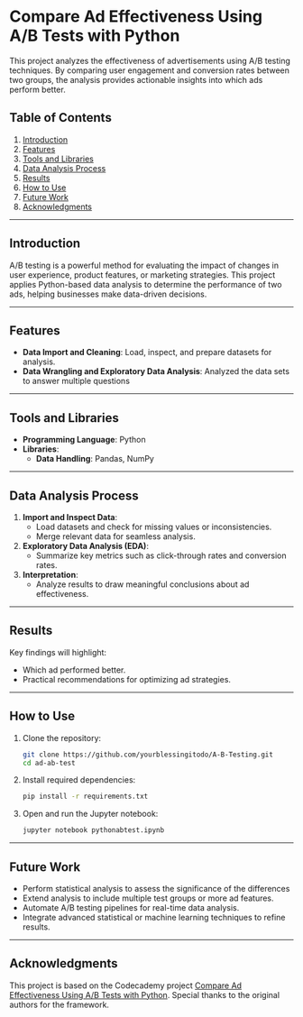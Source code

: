 # Compare Ad Effectiveness Using A/B Tests with Python

This project analyzes the effectiveness of advertisements using A/B testing techniques. By comparing user engagement and conversion rates between two groups, the analysis provides actionable insights into which ads perform better.

## Table of Contents
1. [Introduction](#introduction)
2. [Features](#features)
3. [Tools and Libraries](#tools-and-libraries)
4. [Data Analysis Process](#data-analysis-process)
5. [Results](#results)
6. [How to Use](#how-to-use)
7. [Future Work](#future-work)
8. [Acknowledgments](#acknowledgments)

---

## Introduction
A/B testing is a powerful method for evaluating the impact of changes in user experience, product features, or marketing strategies. This project applies Python-based data analysis to determine the performance of two ads, helping businesses make data-driven decisions.

---

## Features
- **Data Import and Cleaning**: Load, inspect, and prepare datasets for analysis.
- **Data Wrangling and Exploratory Data Analysis**: Analyzed the data sets to answer multiple questions
---

## Tools and Libraries
- **Programming Language**: Python
- **Libraries**:
  - **Data Handling**: Pandas, NumPy

---

## Data Analysis Process
1. **Import and Inspect Data**: 
   - Load datasets and check for missing values or inconsistencies.
   - Merge relevant data for seamless analysis.
2. **Exploratory Data Analysis (EDA)**:
   - Summarize key metrics such as click-through rates and conversion rates.
4. **Interpretation**:
   - Analyze results to draw meaningful conclusions about ad effectiveness.

---

## Results
Key findings will highlight:
- Which ad performed better.
- Practical recommendations for optimizing ad strategies.

---

## How to Use
1. Clone the repository:
   ```bash
   git clone https://github.com/yourblessingitodo/A-B-Testing.git
   cd ad-ab-test
   ```
2. Install required dependencies:
   ```bash
   pip install -r requirements.txt
   ```
3. Open and run the Jupyter notebook:
   ```bash
   jupyter notebook pythonabtest.ipynb
   ```

---

## Future Work
- Perform statistical analysis to assess the significance of the differences
- Extend analysis to include multiple test groups or more ad features.
- Automate A/B testing pipelines for real-time data analysis.
- Integrate advanced statistical or machine learning techniques to refine results.

---

## Acknowledgments
This project is based on the Codecademy project [Compare Ad Effectiveness Using A/B Tests with Python](https://www.codecademy.com/projects/practice/compare-ad-effectiveness-using-a-b-tests-with-python). Special thanks to the original authors for the framework.

